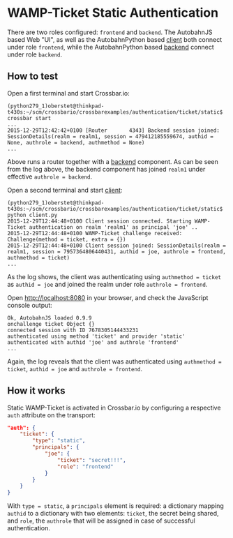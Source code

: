 # WAMP-Ticket Static Authentication

There are two roles configured: `frontend` and `backend`. The AutobahnJS based Web "UI", as well as the AutobahnPython based [client](client.py) both connect under role `frontend`, while the AutobahnPython based [backend](backend.py) connect under role `backend`.

## How to test

Open a first terminal and start Crossbar.io:

```console
(python279_1)oberstet@thinkpad-t430s:~/scm/crossbario/crossbarexamples/authentication/ticket/static$ crossbar start
...
2015-12-29T12:42:42+0100 [Router       4343] Backend session joined: SessionDetails(realm = realm1, session = 479412185559674, authid = None, authrole = backend, authmethod = None)
...
```

Above runs a router together with a [backend](backend.py) component. As can be seen from the log above, the backend component has joined `realm1` under effective `authrole = backend`.

Open a second terminal and start [client](client.py):

```console
(python279_1)oberstet@thinkpad-t430s:~/scm/crossbario/crossbarexamples/authentication/ticket/static$ python client.py
2015-12-29T12:44:48+0100 Client session connected. Starting WAMP-Ticket authentication on realm 'realm1' as principal 'joe' ..
2015-12-29T12:44:48+0100 WAMP-Ticket challenge received: Challenge(method = ticket, extra = {})
2015-12-29T12:44:48+0100 Client session joined: SessionDetails(realm = realm1, session = 7957364806440431, authid = joe, authrole = frontend, authmethod = ticket)
...
```

As the log shows, the client was authenticating using `authmethod = ticket` as `authid = joe` and joined the realm under role `authrole = frontend`.

Open [http://localhost:8080](http://localhost:8080) in your browser, and check the JavaScript console output:

```console
Ok, AutobahnJS loaded 0.9.9
onchallenge ticket Object {}
connected session with ID 7678305144433231
authenticated using method 'ticket' and provider 'static'
authenticated with authid 'joe' and authrole 'frontend'
...
```

Again, the log reveals that the client was authenticated using `authmethod = ticket`, `authid = joe` and `authrole = frontend`.


## How it works

Static WAMP-Ticket is activated in Crossbar.io by configuring a respective `auth` attribute on the transport:

```json
"auth": {
    "ticket": {
        "type": "static",
        "principals": {
            "joe": {
                "ticket": "secret!!!",
                "role": "frontend"
            }
        }
    }
}
```

With `type = static`, a `principals` element is required: a dictionary mapping `authid` to a dictionary with two elements: `ticket`, the secret being shared, and `role`, the `authrole` that will be assigned in case of successful authentication.
